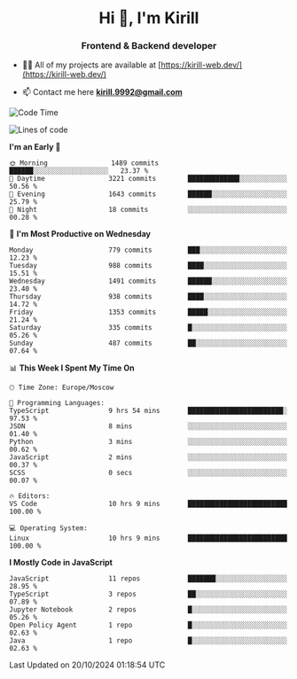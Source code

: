 <h1 align="center">Hi 👋, I'm Kirill</h1>
<h3 align="center">Frontend & Backend developer</h3>

- 👨‍💻 All of my projects are available at [https://kirill-web.dev/](https://kirill-web.dev/)

- 📫 Contact me here **kirill.9992@gmail.com**











<!--START_SECTION:waka-->
![Code Time](http://img.shields.io/badge/Code%20Time-2%2C005%20hrs%2036%20mins-blue)

![Lines of code](https://img.shields.io/badge/From%20Hello%20World%20I%27ve%20Written-4.8%20million%20lines%20of%20code-blue)

**I'm an Early 🐤** 

```text
🌞 Morning                1489 commits        ██████░░░░░░░░░░░░░░░░░░░   23.37 % 
🌆 Daytime                3221 commits        █████████████░░░░░░░░░░░░   50.56 % 
🌃 Evening                1643 commits        ██████░░░░░░░░░░░░░░░░░░░   25.79 % 
🌙 Night                  18 commits          ░░░░░░░░░░░░░░░░░░░░░░░░░   00.28 % 
```
📅 **I'm Most Productive on Wednesday** 

```text
Monday                   779 commits         ███░░░░░░░░░░░░░░░░░░░░░░   12.23 % 
Tuesday                  988 commits         ████░░░░░░░░░░░░░░░░░░░░░   15.51 % 
Wednesday                1491 commits        ██████░░░░░░░░░░░░░░░░░░░   23.40 % 
Thursday                 938 commits         ████░░░░░░░░░░░░░░░░░░░░░   14.72 % 
Friday                   1353 commits        █████░░░░░░░░░░░░░░░░░░░░   21.24 % 
Saturday                 335 commits         █░░░░░░░░░░░░░░░░░░░░░░░░   05.26 % 
Sunday                   487 commits         ██░░░░░░░░░░░░░░░░░░░░░░░   07.64 % 
```


📊 **This Week I Spent My Time On** 

```text
🕑︎ Time Zone: Europe/Moscow

💬 Programming Languages: 
TypeScript               9 hrs 54 mins       ████████████████████████░   97.53 % 
JSON                     8 mins              ░░░░░░░░░░░░░░░░░░░░░░░░░   01.40 % 
Python                   3 mins              ░░░░░░░░░░░░░░░░░░░░░░░░░   00.62 % 
JavaScript               2 mins              ░░░░░░░░░░░░░░░░░░░░░░░░░   00.37 % 
SCSS                     0 secs              ░░░░░░░░░░░░░░░░░░░░░░░░░   00.07 % 

🔥 Editors: 
VS Code                  10 hrs 9 mins       █████████████████████████   100.00 % 

💻 Operating System: 
Linux                    10 hrs 9 mins       █████████████████████████   100.00 % 
```

**I Mostly Code in JavaScript** 

```text
JavaScript               11 repos            ███████░░░░░░░░░░░░░░░░░░   28.95 % 
TypeScript               3 repos             ██░░░░░░░░░░░░░░░░░░░░░░░   07.89 % 
Jupyter Notebook         2 repos             █░░░░░░░░░░░░░░░░░░░░░░░░   05.26 % 
Open Policy Agent        1 repo              █░░░░░░░░░░░░░░░░░░░░░░░░   02.63 % 
Java                     1 repo              █░░░░░░░░░░░░░░░░░░░░░░░░   02.63 % 
```




 Last Updated on 20/10/2024 01:18:54 UTC
<!--END_SECTION:waka-->

